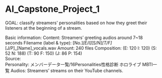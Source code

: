 # AI_Capstone_Project_1

  
GOAL: classify streamers' personalities based on how they greet their listeners at the beginning of a stream.


Basic information:
  Content:	Streamers’ greeting audios around 7~18 seconds
  Filename (label & type):	[No.]_[E/I]_[S/N]_[T/F]_[J/P]_[Name]_vocals.wav
  Amount:	240 files
  Composition:	(E: 120 I: 120)  (S: 52 N: 188) 	(T: 90 F: 150) 	(J: 86 P: 154)   
  Source:	
    Personality:
      メンバーデータ一覧/16Personalities性格診断
      ホロライブ MBTI一覧
    Audios:
      Streamers’ streams on their YouTube channels.
